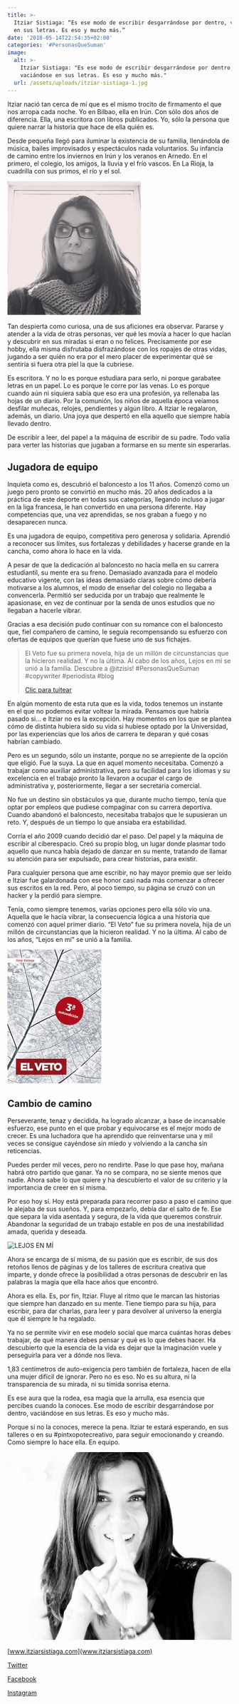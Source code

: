 ```yaml
---
title: >-
  Itziar Sistiaga: “Es ese modo de escribir desgarrándose por dentro, vaciándose
  en sus letras. Es eso y mucho más.”
date: '2018-05-14T22:54:35+02:00'
categories: '#PersonasQueSuman'
image:
  alt: >-
    Itziar Sistiaga: "Es ese modo de escribir desgarrándose por dentro,
    vaciándose en sus letras. Es eso y mucho más."
  url: /assets/uploads/itziar-sistiaga-1.jpg
---
```

Itziar nació tan cerca de mí que es el mismo trocito de firmamento el que nos arropa cada noche. Yo en Bilbao, ella en Irún. Con sólo dos años de diferencia. Ella, una escritora con libros publicados. Yo, sólo la persona que quiere narrar la historia que hace de ella quién es.

Desde pequeña llegó para iluminar la existencia de su familia, llenándola de música, bailes improvisados y espectáculos nada voluntarios. Su infancia de camino entre los inviernos en Irún y los veranos en Arnedo. En el primero, el colegio, los amigos, la lluvia y el frío vascos. En La Rioja, la cuadrilla con sus primos, el río y el sol.

![itziar sistiaga escritora escritura creativa](/assets/uploads/itziar-sistiaga-escritora-escritura-creativa-ideas-300x300.jpg)

Tan despierta como curiosa, una de sus aficiones era observar. Pararse y atender a la vida de otras personas, ver qué les movía a hacer lo que hacían y descubrir en sus miradas si eran o no felices. Precisamente por ese hobby, ella misma disfrutaba disfrazándose con los ropajes de otras vidas, jugando a ser quién no era por el mero placer de experimentar qué se sentiría si fuera otra piel la que la cubriese.

Es escritora. Y no lo es porque estudiara para serlo, ni porque garabatee letras en un papel. Lo es porque le corre por las venas. Lo es porque cuando aún ni siquiera sabía que eso era una profesión, ya rellenaba las hojas de un diario. Por la comunión, los niños de aquella época veíamos desfilar muñecas, relojes, pendientes y algún libro. A Itziar le regalaron, además, un diario. Una joya que despertó en ella aquello que siempre había llevado dentro.

De escribir a leer, del papel a la máquina de escribir de su padre. Todo valía para verter las historias que jugaban a formarse en su mente sin esperarlas.

## Jugadora de equipo

Inquieta como es, descubrió el baloncesto a los 11 años. Comenzó como un juego pero pronto se convirtió en mucho más. 20 años dedicados a la práctica de este deporte en todas sus categorías, llegando incluso a jugar en la liga francesa, le han convertido en una persona diferente. Hay competencias que, una vez aprendidas, se nos graban a fuego y no desaparecen nunca.

Es una jugadora de equipo, competitiva pero generosa y solidaria. Aprendió a reconocer sus límites, sus fortalezas y debilidades y hacerse grande en la cancha, como ahora lo hace en la vida.

A pesar de que la dedicación al baloncesto no hacía mella en su carrera estudiantil, su mente era su freno. Demasiado avanzada para el modelo educativo vigente, con las ideas demasiado claras sobre cómo debería motivarse a los alumnos, el modo de enseñar del colegio no llegaba a convencerla. Permitió ser seducida por un trabajo que realmente le apasionase, en vez de continuar por la senda de unos estudios que no llegaban a hacerle vibrar.

Gracias a esa decisión pudo continuar con su romance con el baloncesto que, fiel compañero de camino, le seguía recompensando su esfuerzo con ofertas de equipos que querían que fuese uno de sus fichajes.


> El Veto fue su primera novela, hija de un millón de circunstancias que la hicieron realidad. Y no la última. Al cabo de los años, Lejos en mí se unió a la familia. Descubre a @itzisis! #PersonasQueSuman #copywriter #periodista #blog
> ﻿
>
> [Clic para tuitear](#)
>
>

En algún momento de esta ruta que es la vida, todos tenemos un instante en el que no podemos evitar voltear la mirada. Pensamos que habría pasado si… e Itziar no es la excepción. Hay momentos en los que se plantea cómo de distinta hubiera sido su vida si hubiese optado por la Universidad, por las experiencias que los años de carrera te deparan y qué cosas habrían cambiado.

Pero es un segundo, sólo un instante, porque no se arrepiente de la opción que eligió. Fue la suya. La que en aquel momento necesitaba. Comenzó a trabajar como auxiliar administrativa, pero su facilidad para los idiomas y su excelencia en el trabajo pronto la llevaron a ocupar el cargo de administrativa y, posteriormente, llegar a ser secretaria comercial.

No fue un destino sin obstáculos ya que, durante mucho tiempo, tenía que optar por empleos que pudiese compaginar con su carrera deportiva. Cuando abandonó el baloncesto, necesitaba trabajos que le supusieran un reto. Y, después de un tiempo lo que ansiaba era estabilidad.

Corría el año 2009 cuando decidió dar el paso. Del papel y la máquina de escribir al ciberespacio. Creó su propio blog, un lugar donde plasmar todo aquello que nunca había dejado de danzar en su mente, tratando de llamar su atención para ser expulsado, para crear historias, para existir.

Para cualquier persona que ame escribir, no hay mayor premio que ser leído e Itziar fue galardonada con ese honor casi nada más comenzar a ofrecer sus escritos en la red. Pero, al poco tiempo, su página se cruzó con un hacker y la perdió para siempre.

Tenía, como siempre tenemos, varias opciones pero ella sólo vio una. Aquella que le hacía vibrar, la consecuencia lógica a una historia que comenzó con aquel primer diario. “El Veto” fue su primera novela, hija de un millón de circunstancias que la hicieron realidad. Y no la última. Al cabo de los años, “Lejos en mí” se unió a la familia.

![EL VETO](/assets/uploads/portada-el-veto-211x300.jpg)

## Cambio de camino

Perseverante, tenaz y decidida, ha logrado alcanzar, a base de incansable esfuerzo, ese punto en el que probar y equivocarse es el mejor modo de crecer. Es una luchadora que ha aprendido que reinventarse una y mil veces se consigue cayéndose sin miedo y volviendo a la cancha sin reticencias.

Puedes perder mil veces, pero no rendirte. Pase lo que pase hoy, mañana habrá otro partido que ganar. Ya no se compara, no se siente menos que nadie. Ahora sabe lo que quiere y ha descubierto el valor de su criterio y la importancia de creer en sí misma.

Por eso hoy sí. Hoy está preparada para recorrer paso a paso el camino que le alejaba de sus sueños. Y, para empezarlo, debía dar el salto de fe. Ese que separa la vida asentada y segura, de la vida que queremos construir. Abandonar la seguridad de un trabajo estable en pos de una inestabilidad amada, querida y deseada.

![LEJOS EN MÍ](/assets/uploads/lejos-en-mí-cubierta-novela-300x222.jpg)

Ahora se encarga de sí misma, de su pasión que es escribir, de sus dos retoños llenos de páginas y de los talleres de escritura creativa que imparte, y donde ofrece la posibilidad a otras personas de descubrir en las palabras la magia que ella hace años que encontró.

Ahora es ella. Es, por fin, Itziar. Fluye al ritmo que le marcan las historias que siempre han danzado en su mente. Tiene tiempo para su hija, para escribir, para dar charlas, para leer y para devolver al universo la energía que él siempre le ha regalado.

Ya no se permite vivir en ese modelo social que marca cuántas horas debes trabajar, de qué manera debes pensar y qué es lo que debes hacer. Ha descubierto que la esencia de la vida es dejar que la imaginación vuele y perseguirla para ver a dónde nos lleva.

1,83 centímetros de auto-exigencia pero también de fortaleza, hacen de ella una mujer difícil de ignorar. Pero no es eso. No es su altura, ni la transparencia de su mirada, ni su tímida sonrisa eterna.

Es ese aura que la rodea, esa magia que la arrulla, esa esencia que percibes cuando la conoces. Ese modo de escribir desgarrándose por dentro, vaciándose en sus letras. Es eso y mucho más.

Porque si no la conoces, merece la pena. Itziar te estará esperando, en sus talleres o en su #pintxopotecreativo, para seguir emocionando y creando. Como siempre lo hace ella. En equipo.

![Itziar Sistiaga. Foto Autora](/assets/uploads/itziar-sistiaga.-foto-autora.jpg)

[www.itziarsistiaga.com](www.itziarsistiaga.com)

[Twitter](https://twitter.com/itzisis?lang=es)

[Facebook](https://www.facebook.com/itziarsistiagasolana/)

[Instagram](https://www.instagram.com/itzisis)
